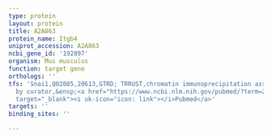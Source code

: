 ```yaml
---
type: protein
layout: protein
title: A2A863
protein_name: Itgb4
uniprot_accession: A2A863
ncbi_gene_id: '192897'
organism: Mus musculus
function: target gene
orthologs: ''
tfs: 'Snai1,Q02085,20613,GTRD; TRRUST,chromatin immunoprecipitation assay; inferred
  by curator,&ensp;<a href="https://www.ncbi.nlm.nih.gov/pubmed/?term=29087512%5Buid%5D+OR+27924024%5Buid%5D+OR+23878399%5Buid%5D"
  target="_blank"><i uk-icon="icon: link"></i>Pubmed</a>'
targets: ''
binding_sites: ''

---
```

